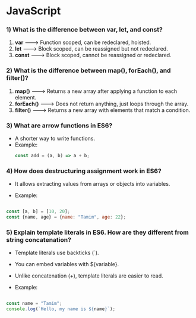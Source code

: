 # JavaScript 

### 1) What is the difference between var, let, and const?
 1. **var** ---> Function scoped, can be redeclared, hoisted.  
 2. **let** ---> Block scoped, can be reassigned but not redeclared.  
 3. **const** ---> Block scoped, cannot be reassigned or redeclared.



### 2) What is the difference between map(), forEach(), and filter()?
1. **map()** ---> Returns a new array after applying a function to each element. 
2. **forEach()** --->  Does not return anything, just loops through the array.  
3. **filter()** ---> Returns a new array with elements that match a condition.


### 3) What are arrow functions in ES6?
- A shorter way to write functions.  
- Example:  
  ```js
  const add = (a, b) => a + b;

### 4) How does destructuring assignment work in ES6?

- It allows extracting values from arrays or objects into variables.

- Example:

```js

const [a, b] = [10, 20];
const {name, age} = {name: "Tamim", age: 22};

```

### 5) Explain template literals in ES6. How are they different from string concatenation?

- Template literals use backticks (`).

- You can embed variables with ${variable}.

- Unlike concatenation (+), template literals are easier to read.

- Example:

```js

const name = "Tamim";
console.log(`Hello, my name is ${name}`);

```